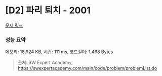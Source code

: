 # [D2] 파리 퇴치 - 2001 

[문제 링크](https://swexpertacademy.com/main/code/problem/problemDetail.do?contestProbId=AV5PzOCKAigDFAUq) 

### 성능 요약

메모리: 18,924 KB, 시간: 111 ms, 코드길이: 1,468 Bytes



> 출처: SW Expert Academy, https://swexpertacademy.com/main/code/problem/problemList.do